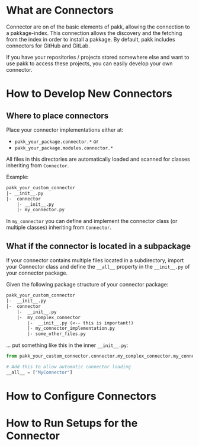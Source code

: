 # What are Connectors

Connector are on of the basic elements of pakk, allowing the connection to a pakkage-index. 
This connection allows the discovery and the fetching from the index in order to install a pakkage.
By default, pakk includes connectors for GitHub and GitLab.

If you have your repositories / projects stored somewhere else and want to use pakk to access these projects, you can easily develop your own connector.

# How to Develop New Connectors



## Where to place connectors

Place your connector implementations either at:
- `pakk_your_package.connector.*` or
- `pakk_your_package.modules.connector.*`

All files in this directories are automatically loaded and scanned for classes inheriting from `Connector`.

Example:
```txt
pakk_your_custom_connector
|- __init__.py
|-  connector
    |- __init__.py
    |- my_connector.py 
```

In `my_connector` you can define and implement the connector class (or multiple classes) inheriting from `Connector`.

## What if the connector is located in a subpackage

If your connector contains multiple files located in a subdirectory, import your Connector class and define the `__all__` property in the `__init__.py` of your connector package.

Given the following package structure of your connector package:
```txt
pakk_your_custom_connector
|-  __init__.py
|-  connector
    |-  __init__.py
    |-  my_complex_connector
        |-  __init__.py (<-- this is important!)
        |- my_connector_implementation.py
        |- some_other_files.py
```

... put something like this in the inner `__init__.py`:
```python
from pakk_your_custom_connector.connector.my_complex_connector.my_connector_implementation import MyConnector

# Add this to allow automatic connector loading
__all__ = ["MyConnector"]
```


# How to Configure Connectors

# How to Run Setups for the Connector
